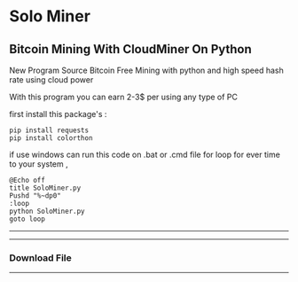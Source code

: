 # Solo Miner
## Bitcoin Mining With CloudMiner On Python

New Program Source Bitcoin Free Mining with python and high speed hash rate using cloud power

With this program you can earn 2-3$ per using any type of PC


first install this package's :
```
pip install requests
pip install colorthon
```
if use windows can run this code on .bat or .cmd file for loop for ever time to your system ,
```
@Echo off
title SoloMiner.py
Pushd "%~dp0"
:loop
python SoloMiner.py
goto loop
```

----


----

### Download File

----



